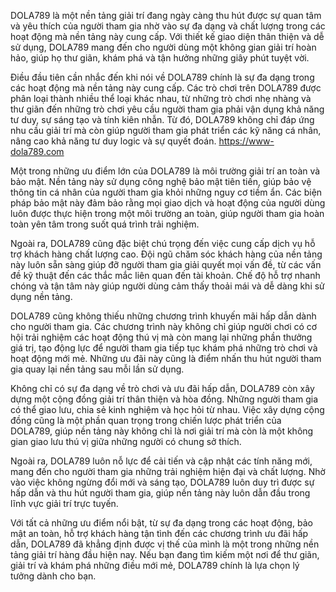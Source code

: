 DOLA789 là một nền tảng giải trí đang ngày càng thu hút được sự quan tâm và yêu thích của người tham gia nhờ vào sự đa dạng và chất lượng trong các hoạt động mà nền tảng này cung cấp. Với thiết kế giao diện thân thiện và dễ sử dụng, DOLA789 mang đến cho người dùng một không gian giải trí hoàn hảo, giúp họ thư giãn, khám phá và tận hưởng những giây phút tuyệt vời.

Điều đầu tiên cần nhắc đến khi nói về DOLA789 chính là sự đa dạng trong các hoạt động mà nền tảng này cung cấp. Các trò chơi trên DOLA789 được phân loại thành nhiều thể loại khác nhau, từ những trò chơi nhẹ nhàng và thư giãn đến những trò chơi yêu cầu người tham gia phải vận dụng khả năng tư duy, sự sáng tạo và tính kiên nhẫn. Từ đó, DOLA789 không chỉ đáp ứng nhu cầu giải trí mà còn giúp người tham gia phát triển các kỹ năng cá nhân, nâng cao khả năng tư duy logic và sự quyết đoán. https://www-dola789.com

Một trong những ưu điểm lớn của DOLA789 là môi trường giải trí an toàn và bảo mật. Nền tảng này sử dụng công nghệ bảo mật tiên tiến, giúp bảo vệ thông tin cá nhân của người tham gia khỏi những nguy cơ tiềm ẩn. Các biện pháp bảo mật này đảm bảo rằng mọi giao dịch và hoạt động của người dùng luôn được thực hiện trong một môi trường an toàn, giúp người tham gia hoàn toàn yên tâm trong suốt quá trình trải nghiệm.

Ngoài ra, DOLA789 cũng đặc biệt chú trọng đến việc cung cấp dịch vụ hỗ trợ khách hàng chất lượng cao. Đội ngũ chăm sóc khách hàng của nền tảng này luôn sẵn sàng giúp đỡ người tham gia giải quyết mọi vấn đề, từ các vấn đề kỹ thuật đến các thắc mắc liên quan đến tài khoản. Chế độ hỗ trợ nhanh chóng và tận tâm này giúp người dùng cảm thấy thoải mái và dễ dàng khi sử dụng nền tảng.

DOLA789 cũng không thiếu những chương trình khuyến mãi hấp dẫn dành cho người tham gia. Các chương trình này không chỉ giúp người chơi có cơ hội trải nghiệm các hoạt động thú vị mà còn mang lại những phần thưởng giá trị, tạo động lực để người tham gia tiếp tục khám phá những trò chơi và hoạt động mới mẻ. Những ưu đãi này cũng là điểm nhấn thu hút người tham gia quay lại nền tảng sau mỗi lần sử dụng.

Không chỉ có sự đa dạng về trò chơi và ưu đãi hấp dẫn, DOLA789 còn xây dựng một cộng đồng giải trí thân thiện và hòa đồng. Những người tham gia có thể giao lưu, chia sẻ kinh nghiệm và học hỏi từ nhau. Việc xây dựng cộng đồng cũng là một phần quan trọng trong chiến lược phát triển của DOLA789, giúp nền tảng này không chỉ là nơi giải trí mà còn là một không gian giao lưu thú vị giữa những người có chung sở thích.

Ngoài ra, DOLA789 luôn nỗ lực để cải tiến và cập nhật các tính năng mới, mang đến cho người tham gia những trải nghiệm hiện đại và chất lượng. Nhờ vào việc không ngừng đổi mới và sáng tạo, DOLA789 luôn duy trì được sự hấp dẫn và thu hút người tham gia, giúp nền tảng này luôn dẫn đầu trong lĩnh vực giải trí trực tuyến.

Với tất cả những ưu điểm nổi bật, từ sự đa dạng trong các hoạt động, bảo mật an toàn, hỗ trợ khách hàng tận tình đến các chương trình ưu đãi hấp dẫn, DOLA789 đã khẳng định được vị thế của mình là một trong những nền tảng giải trí hàng đầu hiện nay. Nếu bạn đang tìm kiếm một nơi để thư giãn, giải trí và khám phá những điều mới mẻ, DOLA789 chính là lựa chọn lý tưởng dành cho bạn.


